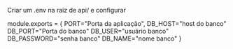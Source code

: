 Criar um .env na raiz de api/ e configurar 

module.exports = {
    PORT="Porta da aplicação",
    DB_HOST="host do banco"
    DB_PORT="Porta do banco"
    DB_USER="usuário banco"
    DB_PASSWORD="senha banco"
    DB_NAME="nome banco"
}
